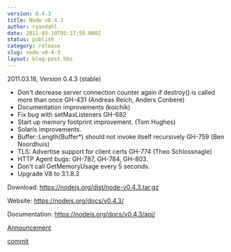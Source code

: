 ```yaml
---
version: 0.4.3
title: Node v0.4.3
author: ryandahl
date: 2011-03-19T05:17:59.000Z
status: publish
category: release
slug: node-v0-4-3
layout: blog-post.hbs
---
```


2011.03.18, Version 0.4.3 (stable)
<ul>
<li>Don't decrease server connection counter again if destroy() is called more  than once GH-431 (Andreas Reich, Anders Conbere)</li>
<li>Documentation improvements (koichik)</li>
<li>Fix bug with setMaxListeners GH-682</li>
<li>Start up memory footprint improvement. (Tom Hughes)</li>
<li>Solaris improvements.</li>
<li>Buffer::Length(Buffer*) should not invoke itself recursively GH-759 (Ben Noordhuis)</li>
<li>TLS: Advertise support for client certs GH-774 (Theo Schlossnagle)</li>
<li>HTTP Agent bugs: GH-787, GH-784, GH-803.</li>
<li>Don't call GetMemoryUsage every 5 seconds.</li>
<li>Upgrade V8 to 3.1.8.3</li>
</ul>



Download: https://nodejs.org/dist/node-v0.4.3.tar.gz

Website: https://nodejs.org/docs/v0.4.3/

Documentation: https://nodejs.org/docs/v0.4.3/api/

<a href="https://groups.google.com/d/topic/nodejs/JrYQCQtf6lM/discussion">Announcement</a>

<a href="https://github.com/joyent/node/tree/v0.4.3">commit</a>
